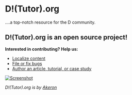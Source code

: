 D!(Tutor).org
==========

....a top-notch resource for the D community.

## D!(Tutor).org is an open source project!

**Interested in contributing? Help us:**

- [Localize content](https://github.com/tyro17/dtutor.org/wiki/Localization-Guide)
- [File or fix bugs](https://github.com/tyro17/dtutor.org/issues)
- [Author an article, tutorial, or case study](https://github.com/tyro17/dtutor.org/wiki/Contributors-Guide)

[![Screenshot](https://github.com/Tyro17/dtutor.org/tree/master/public/images/landing_page.png)](http://dtutor.org)

*D!(Tutor).org is by [Akeron](https://www.akeron.co/)*
